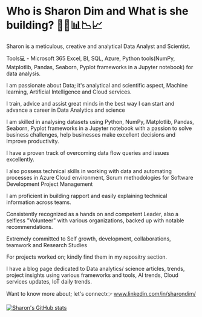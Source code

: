 # Who is Sharon Dim and What is she building? 👩‍💻📊📉📈

Sharon is a meticulous, creative and analytical Data Analyst and Scientist. 

Tools💻 - Microsoft 365 Excel, BI, SQL, Azure, Python tools(NumPy, Matplotlib, Pandas, Seaborn, Pyplot frameworks in a Jupyter notebook) for data analysis. 

I am passionate about Data; it's analytical and scientific aspect, Machine learning, Artificial Intelligence and Cloud services.  

I train, advice and assist great minds in the best way I can start and advance a career in Data Analytics and science

I am skilled in analysing datasets using Python, NumPy, Matplotlib, Pandas, Seaborn, Pyplot frameworks in a Jupyter notebook with a passion to solve business challenges, help businesses make excellent decisions and improve productivity.

I have a proven track of overcoming data flow queries and issues excellently. 

I also possess technical skills in working with data and automating processes in Azure Cloud environment, Scrum methodologies for Software Development Project Management

I am proficient in building rapport and easily explaining technical information across teams. 

Consistently recognized as a hands on and competent Leader, also a selfless "Volunteer"  with various organizations, backed up with notable recommendations.

Extremely committed to Self growth, development, collaborations, teamwork and Research Studies 

For projects worked on; kindly find them in my repositry section. 

 I have a blog page dedicated to Data analytics/ science articles, trends, project insights using various frameworks and tools, AI trends, Cloud services updates, IoT daily trends.

Want to know more about; let's connect👉 www.linkedin.com/in/sharondim/

[![Sharon's GitHub stats](https://github-readme-stats.vercel.app/api?username=Sharzzdevise)](https://github.com/Sharzzdevise/github-readme-stats)
